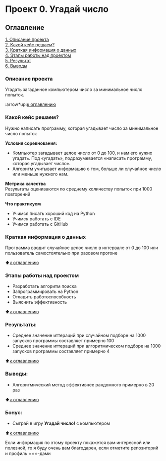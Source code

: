 # Проект 0. Угадай число

## Оглавление

[1. Описание проекта](.README.md#Описание-проекта)  
[2. Какой кейс решаем?](.README.md#Какой-кейс-решаем)  
[3. Краткая информация о данных](.README.md#Краткая-информация-о-данных)  
[4. Этапы работы над проектом](.README.md#Этапы-работы-над-проектом)  
[5. Результат](.README.md#Результат)  
[6. Выводы](.README.md#Выводы)

### Описание проекта

Угадать загаданное компьютером число за минимальное число попыток.

:arrow*up:[к оглавлению](*)

### Какой кейс решаем?

Нужно написать программу, которая угадывает число за минимальное число попыток

**Условия соревнования:**

- Компьютер загадывает целое число от 0 до 100, и нам его нужно угадать. Под «угадать», подразумевается «написать программу, которая угадывает число».
- Алгоритм учитывает информацию о том, больше ли случайное число или меньше нужного нам.

**Метрика качества**  
Результаты оцениваются по среднему количеству попыток при 1000 повторений

**Что практикуем**

- Учимся писать хороший код на Python
- Учимся работать с IDE
- Учимся работать с GitHub

### Краткая информация о данных

Программа вводит случайное целое число в интервале от 0 до 100 или пользователь самостоятельно при разовом прогоне

:arrow_up:[к оглавлению](.README.md#Оглавление)

### Этапы работы над проектом

- Разработать алгоритм поиска
- Запрограммировать на Python
- Отладить работоспособность
- Выяснить эффективность

:arrow_up:[к оглавлению](.README.md#Оглавление)

### Результаты:

- Среднее значение иттераций при случайном подборе на 1000 запусков программы составляет примерно 100
- Среднее значение иттераций при алгоритмическом подборе на 1000 запусков программы составляет примерно 4

:arrow_up:[к оглавлению](.README.md#Оглавление)

### Выводы:

- Алгоритмический метод эффективнее рандомного примерно в 20 раз

:arrow_up:[к оглавлению](.README.md#Оглавление)

### Бонус:

- Сыграй в игру **Угадай число!** с компьютером

:arrow_up:[к оглавлению](.README.md#Оглавление)

Если информация по этому проекту покажется вам интересной или полезной, то я буду очень вам благодарен, если отметите репозиторий и профиль ⭐️⭐️⭐️-дами
